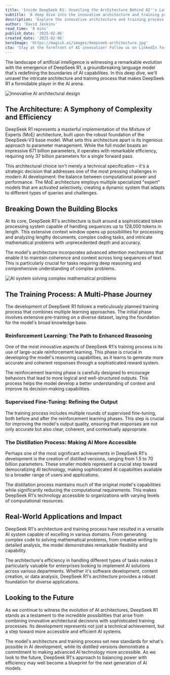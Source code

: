 ```yaml
---
title: 'Inside DeepSeek R1: Unveiling the Architecture Behind AI''s Latest Powerhouse'
subtitle: 'A deep dive into the innovative architecture and training process of DeepSeek R1'
description: 'Explore the innovative architecture and training process behind DeepSeek R1, a groundbreaking AI model that combines a 671B parameter architecture with efficient 37B parameter forward passes. Learn how its Mixture of Experts design and sophisticated training pipeline are reshaping the future of AI technology.'
author: 'David Jenkins'
read_time: '8 mins'
publish_date: '2025-02-06'
created_date: '2025-02-06'
heroImage: 'https://magick.ai/images/deepseek-architecture.jpg'
cta: 'Stay at the forefront of AI innovation! Follow us on LinkedIn for more in-depth analysis of breakthrough technologies like DeepSeek R1 and be the first to know about the latest developments in artificial intelligence.'
---
```


The landscape of artificial intelligence is witnessing a remarkable evolution with the emergence of DeepSeek R1, a groundbreaking language model that's redefining the boundaries of AI capabilities. In this deep dive, we'll unravel the intricate architecture and training process that makes DeepSeek R1 a formidable player in the AI arena.

![Innovative AI architectural design](https://i.magick.ai/PIXE/1738873008320_magick_img.webp)

## The Architecture: A Symphony of Complexity and Efficiency

DeepSeek R1 represents a masterful implementation of the Mixture of Experts (MoE) architecture, built upon the robust foundation of the DeepSeek-V3 base model. What sets this architecture apart is its ingenious approach to parameter management. While the full model boasts an impressive 671 billion parameters, it operates with remarkable efficiency, requiring only 37 billion parameters for a single forward pass.

This architectural choice isn't merely a technical specification – it's a strategic decision that addresses one of the most pressing challenges in modern AI development: the balance between computational power and performance. The MoE architecture employs multiple specialized "expert" models that are activated selectively, creating a dynamic system that adapts to different types of queries and challenges.

## Breaking Down the Building Blocks

At its core, DeepSeek R1's architecture is built around a sophisticated token processing system capable of handling sequences up to 128,000 tokens in length. This extensive context window opens up possibilities for processing and analyzing lengthy documents, complex coding tasks, and intricate mathematical problems with unprecedented depth and accuracy.

The model's architecture incorporates advanced attention mechanisms that enable it to maintain coherence and context across long sequences of text. This is particularly crucial for tasks requiring deep reasoning and comprehensive understanding of complex problems.

![AI system solving complex mathematical problems](https://i.magick.ai/PIXE/1738873008324_magick_img.webp)

## The Training Process: A Multi-Phase Journey

The development of DeepSeek R1 follows a meticulously planned training process that combines multiple learning approaches. The initial phase involves extensive pre-training on a diverse dataset, laying the foundation for the model's broad knowledge base.

### Reinforcement Learning: The Path to Enhanced Reasoning

One of the most innovative aspects of DeepSeek R1's training process is its use of large-scale reinforcement learning. This phase is crucial in developing the model's reasoning capabilities, as it learns to generate more accurate and coherent responses through a sophisticated reward system.

The reinforcement learning phase is carefully designed to encourage behaviors that lead to more logical and well-structured outputs. This process helps the model develop a better understanding of context and improve its decision-making capabilities.

### Supervised Fine-Tuning: Refining the Output

The training process includes multiple rounds of supervised fine-tuning, both before and after the reinforcement learning phases. This step is crucial for improving the model's output quality, ensuring that responses are not only accurate but also clear, coherent, and contextually appropriate.

### The Distillation Process: Making AI More Accessible

Perhaps one of the most significant achievements in DeepSeek R1's development is the creation of distilled versions, ranging from 1.5 to 70 billion parameters. These smaller models represent a crucial step toward democratizing AI technology, making sophisticated AI capabilities available to a broader range of users and applications.

The distillation process maintains much of the original model's capabilities while significantly reducing the computational requirements. This makes DeepSeek R1's technology accessible to organizations with varying levels of computational resources.

## Real-World Applications and Impact

DeepSeek R1's architecture and training process have resulted in a versatile AI system capable of excelling in various domains. From generating complex code to solving mathematical problems, from creative writing to detailed analysis, the model demonstrates remarkable flexibility and capability.

The architecture's efficiency in handling different types of tasks makes it particularly valuable for enterprises looking to implement AI solutions across various departments. Whether it's software development, content creation, or data analysis, DeepSeek R1's architecture provides a robust foundation for diverse applications.

## Looking to the Future

As we continue to witness the evolution of AI architectures, DeepSeek R1 stands as a testament to the incredible possibilities that arise from combining innovative architectural decisions with sophisticated training processes. Its development represents not just a technical achievement, but a step toward more accessible and efficient AI systems.

The model's architecture and training process set new standards for what's possible in AI development, while its distilled versions demonstrate a commitment to making advanced AI technology more accessible. As we look to the future, DeepSeek R1's approach to balancing power with efficiency may well become a blueprint for the next generation of AI models.
